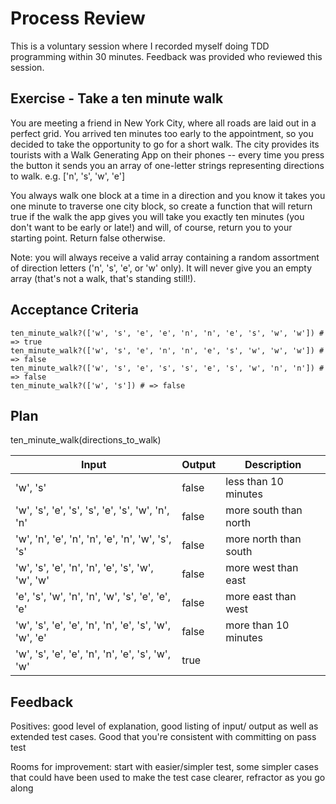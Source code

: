 # Process Review

This is a voluntary session where I recorded myself doing TDD programming within 30 minutes. Feedback was provided who reviewed this session.

## Exercise - Take a ten minute walk

You are meeting a friend in New York City, where all roads are laid out in a perfect grid. You arrived ten minutes too early to the appointment, so you decided to take the opportunity to go for a short walk.
The city provides its tourists with a Walk Generating App on their phones -- every time you press the button it sends you an array of one-letter strings representing directions to walk. e.g. ['n', 's', 'w', 'e']

You always walk one block at a time in a direction and you know it takes you one minute to traverse one city block, so create a function that will return true if the walk the app gives you will take you exactly ten minutes (you don't want to be early or late!) and will, of course, return you to your starting point. Return false otherwise.

Note: you will always receive a valid array containing a random assortment of direction letters ('n', 's', 'e', or 'w' only). It will never give you an empty array (that's not a walk, that's standing still!).

## Acceptance Criteria

```
ten_minute_walk?(['w', 's', 'e', 'e', 'n', 'n', 'e', 's', 'w', 'w']) # => true
ten_minute_walk?(['w', 's', 'e', 'n', 'n', 'e', 's', 'w', 'w', 'w']) # => false
ten_minute_walk?(['w', 's', 'e', 's', 's', 'e', 's', 'w', 'n', 'n']) # => false
ten_minute_walk?(['w', 's']) # => false
```

## Plan

ten_minute_walk(directions_to_walk)

| Input                                                 | Output | Description           |
| ----------------------------------------------------- | ------ | --------------------- |
| 'w', 's'                                              | false  | less than 10 minutes  |
| 'w', 's', 'e', 's', 's', 'e', 's', 'w', 'n', 'n'      | false  | more south than north |
| 'w', 'n', 'e', 'n', 'n', 'e', 'n', 'w', 's', 's'      | false  | more north than south |
| 'w', 's', 'e', 'n', 'n', 'e', 's', 'w', 'w', 'w'      | false  | more west than east   |
| 'e', 's', 'w', 'n', 'n', 'w', 's', 'e', 'e', 'e'      | false  | more east than west   |
| 'w', 's', 'e', 'e', 'n', 'n', 'e', 's', 'w', 'w', 'e' | false  | more than 10 minutes  |
| 'w', 's', 'e', 'e', 'n', 'n', 'e', 's', 'w', 'w'      | true   |                       |

## Feedback

Positives: good level of explanation, good listing of input/ output as well as extended test cases. Good that you're consistent with committing on pass test

Rooms for improvement: start with easier/simpler test, some simpler cases that could have been used to make the test case clearer, refractor as you go along

